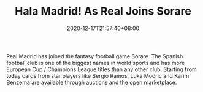 ﻿---
title: "Hala Madrid! As Real Joins Sorare"
date: 2020-12-17T21:57:40+08:00
lastmod: 2020-12-17T16:45:40+08:00
draft: false
authors: ["Robin"]
description: "Real Madrid has joined the fantasy football game Sorare. The Spanish football club is one of the biggest names in world sports and has more European Cup / Champions League titles than any other club. Starting from today cards from star players like Sergio Ramos, Luka Modric and Karim Benzema are available through auctions and the open marketplace."
featuredImage: "hala-madrid-as-real-joins-sorare.png"
tags: ["Virtual World","Play to Earn"]
categories: ["news"]
news: ["Virtual World"]
weight: 
lightgallery: true
pinned: false
recommend: false
recommend1: false
---

Real Madrid has joined the fantasy football game Sorare. The Spanish football club is one of the biggest names in world sports and has more European Cup / Champions League titles than any other club. Starting from today cards from star players like Sergio Ramos, Luka Modric and Karim Benzema are available through auctions and the open marketplace.

<!--more-->

